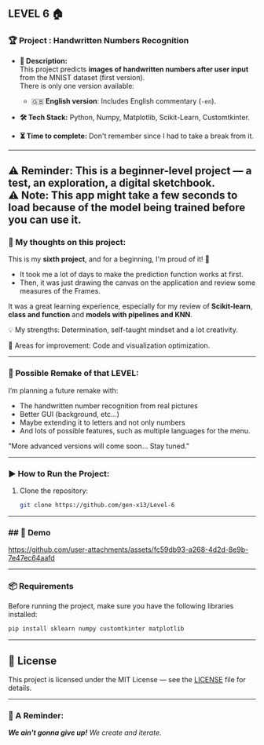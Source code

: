 ## LEVEL 6 🏠

### **🏆 Project : Handwritten Numbers Recognition**

- **📌 Description:**  
  This project predicts **images of handwritten numbers after user input** from the MNIST dataset (first version).  
  There is only one version available:
  - 🇬🇧 **English version**: Includes English commentary (`-en`).

- **🛠 Tech Stack:** Python, Numpy, Matplotlib, Scikit-Learn, Customtkinter.  
- **⏳ Time to complete:** Don't remember since I had to take a break from it.  

---
⚠️ Reminder: This is a beginner-level project — a test, an exploration, a digital sketchbook.  
⚠️ Note: This app might take a few seconds to load because of the model being trained before you can use it.
---

### **💭 My thoughts on this project:**  
This is my **sixth project**, and for a beginning, I'm proud of it! 🎉  
- It took me a lot of days to make the prediction function works at first.  
- Then, it was just drawing the canvas on the application and review some measures of the Frames.

It was a great learning experience, especially for my review of **Scikit-learn**, **class and function** and **models with pipelines and KNN**.

💡 My strengths: Determination, self-taught mindset and a lot creativity.

🚀 Areas for improvement: Code and visualization optimization.

---

### **💭 Possible Remake of that LEVEL:**  
I’m planning a future remake with:
- The handwritten number recognition from real pictures
- Better GUI (background, etc...)
- Maybe extending it to letters and not only numbers
- And lots of possible features, such as multiple languages for the menu.

"More advanced versions will come soon... Stay tuned."

---
### **▶️ How to Run the Project:**  
1. Clone the repository:  
   ```bash
   git clone https://github.com/gen-x13/Level-6
   ```
---

### **## 🎥 Demo**

https://github.com/user-attachments/assets/fc59db93-a268-4d2d-8e9b-7e47ec64aafd


---

### **📦 Requirements**  
Before running the project, make sure you have the following libraries installed:  
```bash
pip install sklearn numpy customtkinter matplotlib

```
---

## 📝 License

This project is licensed under the MIT License — see the [LICENSE](./LICENSE) file for details.

---

### **💜 A Reminder:**

***We ain't gonna give up!***
*We create and iterate.*
